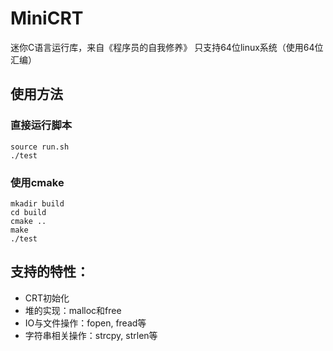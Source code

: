 # MiniCRT

迷你C语言运行库，来自《程序员的自我修养》
只支持64位linux系统（使用64位汇编）

## 使用方法
### 直接运行脚本
```
source run.sh
./test
```
### 使用cmake
```
mkadir build
cd build
cmake ..
make
./test
```

## 支持的特性：
- CRT初始化
- 堆的实现：malloc和free
- IO与文件操作：fopen, fread等
- 字符串相关操作：strcpy, strlen等
